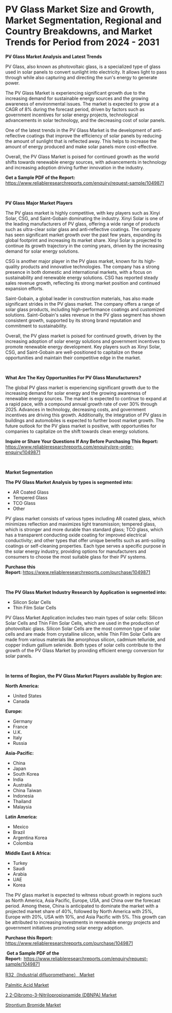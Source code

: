 <p><h1>PV Glass Market Size and Growth, Market Segmentation, Regional and Country Breakdowns, and Market Trends for Period from 2024 -  2031</h1></p><p><strong>PV Glass Market Analysis and Latest Trends</strong></p>
<p><p>PV Glass, also known as photovoltaic glass, is a specialized type of glass used in solar panels to convert sunlight into electricity. It allows light to pass through while also capturing and directing the sun's energy to generate power.</p><p>The PV Glass Market is experiencing significant growth due to the increasing demand for sustainable energy sources and the growing awareness of environmental issues. The market is expected to grow at a CAGR of 8% during the forecast period, driven by factors such as government incentives for solar energy projects, technological advancements in solar technology, and the decreasing cost of solar panels.</p><p>One of the latest trends in the PV Glass Market is the development of anti-reflective coatings that improve the efficiency of solar panels by reducing the amount of sunlight that is reflected away. This helps to increase the amount of energy produced and make solar panels more cost-effective.</p><p>Overall, the PV Glass Market is poised for continued growth as the world shifts towards renewable energy sources, with advancements in technology and increasing adoption driving further innovation in the industry.</p></p>
<p><strong>Get a Sample PDF of the Report:&nbsp;</strong> <a href="https://www.reliableresearchreports.com/enquiry/request-sample/1049871">https://www.reliableresearchreports.com/enquiry/request-sample/1049871</a></p>
<p>&nbsp;</p>
<p><strong>PV Glass Major Market Players</strong></p>
<p><p>The PV glass market is highly competitive, with key players such as Xinyi Solar, CSG, and Saint-Gobain dominating the industry. Xinyi Solar is one of the leading manufacturers of PV glass, offering a wide range of products such as ultra-clear solar glass and anti-reflective coatings. The company has seen significant market growth over the past few years, expanding its global footprint and increasing its market share. Xinyi Solar is projected to continue its growth trajectory in the coming years, driven by the increasing demand for solar energy solutions.</p><p>CSG is another major player in the PV glass market, known for its high-quality products and innovative technologies. The company has a strong presence in both domestic and international markets, with a focus on sustainability and renewable energy solutions. CSG has reported steady sales revenue growth, reflecting its strong market position and continued expansion efforts.</p><p>Saint-Gobain, a global leader in construction materials, has also made significant strides in the PV glass market. The company offers a range of solar glass products, including high-performance coatings and customized solutions. Saint-Gobain's sales revenue in the PV glass segment has shown consistent growth, supported by its strong brand reputation and commitment to sustainability.</p><p>Overall, the PV glass market is poised for continued growth, driven by the increasing adoption of solar energy solutions and government incentives to promote renewable energy development. Key players such as Xinyi Solar, CSG, and Saint-Gobain are well-positioned to capitalize on these opportunities and maintain their competitive edge in the market.</p></p>
<p>&nbsp;</p>
<p><strong>What Are The Key Opportunities For PV Glass Manufacturers?</strong></p>
<p><p>The global PV glass market is experiencing significant growth due to the increasing demand for solar energy and the growing awareness of renewable energy sources. The market is expected to continue to expand at a rapid pace, with a compound annual growth rate of over 30% through 2025. Advances in technology, decreasing costs, and government incentives are driving this growth. Additionally, the integration of PV glass in buildings and automobiles is expected to further boost market growth. The future outlook for the PV glass market is positive, with opportunities for companies to capitalize on the shift towards clean energy solutions.</p></p>
<p><strong>Inquire or Share Your Questions If Any Before Purchasing This Report:</strong> <a href="https://www.reliableresearchreports.com/enquiry/pre-order-enquiry/1049871">https://www.reliableresearchreports.com/enquiry/pre-order-enquiry/1049871</a></p>
<p>&nbsp;</p>
<p><strong>Market Segmentation</strong></p>
<p><strong>The PV Glass Market Analysis by types is segmented into:</strong></p>
<p><ul><li>AR Coated Glass</li><li>Tempered Glass</li><li>TCO Glass</li><li>Other</li></ul></p>
<p><p>PV glass market consists of various types including AR coated glass, which minimizes reflection and maximizes light transmission; tempered glass, which is stronger and more durable than standard glass; TCO glass, which has a transparent conducting oxide coating for improved electrical conductivity; and other types that offer unique benefits such as anti-soiling coatings or self-cleaning properties. Each type serves a specific purpose in the solar energy industry, providing options for manufacturers and consumers to choose the most suitable glass for their PV systems.</p></p>
<p><strong>Purchase this Report:&nbsp;</strong><a href="https://www.reliableresearchreports.com/purchase/1049871">https://www.reliableresearchreports.com/purchase/1049871</a></p>
<p>&nbsp;</p>
<p><strong>The PV Glass Market Industry Research by Application is segmented into:</strong></p>
<p><ul><li>Silicon Solar Cells</li><li>Thin Film Solar Cells</li></ul></p>
<p><p>PV Glass Market Application includes two main types of solar cells: Silicon Solar Cells and Thin Film Solar Cells, which are used in the production of photovoltaic glass. Silicon Solar Cells are the most common type of solar cells and are made from crystalline silicon, while Thin Film Solar Cells are made from various materials like amorphous silicon, cadmium telluride, and copper indium gallium selenide. Both types of solar cells contribute to the growth of the PV Glass Market by providing efficient energy conversion for solar panels.</p></p>
<p>&nbsp;</p>
<p><strong>In terms of Region, the PV Glass Market Players available by Region are:</strong></p>
<p>
    <p> <strong> North America: </strong>
        <ul>
            <li>United States</li>
            <li>Canada</li>
        </ul>
        </p> 
    <p> <strong> Europe: </strong>
        <ul>
            <li>Germany</li>
            <li>France</li>
            <li>U.K.</li>
            <li>Italy</li>
            <li>Russia</li>
        </ul>
        </p> 
    <p> <strong> Asia-Pacific: </strong>
        <ul>
            <li>China</li>
            <li>Japan</li>
            <li>South Korea</li>
            <li>India</li>
            <li>Australia</li>
            <li>China Taiwan</li>
            <li>Indonesia</li>
            <li>Thailand</li>
            <li>Malaysia</li>
        </ul>
        </p> 
    <p> <strong> Latin America: </strong>
        <ul>
            <li>Mexico</li>
            <li>Brazil</li>
            <li>Argentina Korea</li>
            <li>Colombia</li>
        </ul>
        </p> 
    <p> <strong> Middle East & Africa: </strong>
        <ul>
            <li>Turkey</li>
            <li>Saudi</li>
            <li>Arabia</li>
            <li>UAE</li>
            <li>Korea</li>
        </ul>
    </p>
    </p>
<p><p>The PV glass market is expected to witness robust growth in regions such as North America, Asia Pacific, Europe, USA, and China over the forecast period. Among these, China is anticipated to dominate the market with a projected market share of 40%, followed by North America with 25%, Europe with 20%, USA with 10%, and Asia Pacific with 5%. This growth can be attributed to increasing investments in renewable energy projects and government initiatives promoting solar energy adoption.</p></p>
<p><strong>Purchase this Report: </strong><a href="https://www.reliableresearchreports.com/purchase/1049871">https://www.reliableresearchreports.com/purchase/1049871</a></p>
<p>&nbsp;<strong>Get a Sample PDF of the Report:&nbsp;&nbsp;</strong><a href="https://www.reliableresearchreports.com/enquiry/request-sample/1049871">https://www.reliableresearchreports.com/enquiry/request-sample/1049871</a></p>
<p><strong></strong></p>
<p><p><a href="https://issuu.com/reportprime-2/docs/r32industrial-difluoromethane-market-size-2030.ppt">R32（Industrial difluoromethane） Market</a></p><p><a href="https://github.com/bmorecock/Market-Research-Report-List-2/blob/main/palmitic-acid-market.md">Palmitic Acid Market</a></p><p><a href="https://issuu.com/reportprime-2/docs/22-dibromo-3-nitrilopropionamide-dbnpa-market-size">2,2-Dibromo-3-Nitrilopropionamide (DBNPA) Market</a></p><p><a href="https://github.com/jsmusil/Market-Research-Report-List-2/blob/main/strontium-bromide-market.md">Strontium Bromide Market</a></p></p>